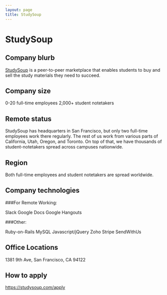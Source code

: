 ```yaml
---
layout: page
title: StudySoup
---
```


# StudySoup

## Company blurb

[StudySoup](https://studysoup.com) is a peer-to-peer marketplace that enables students to buy and sell the study materials they need to succeed.

## Company size

0-20 full-time employees
2,000+ student notetakers

## Remote status

StudySoup has headquarters in San Francisco, but only two full-time employees work there regularly.
The rest of us work from various parts of California, Utah, Oregon, and Toronto.
On top of that, we have thousands of student-notetakers spread across campuses nationwide.

## Region

Both full-time employees and student notetakers are spread worldwide.

## Company technologies

###For Remote Working:

Slack
Google Docs
Google Hangouts

###Other:

Ruby-on-Rails
MySQL
Javascript/jQuery
Zoho
Stripe
SendWithUs

## Office Locations

1381 9th Ave, San Francisco, CA 94122

## How to apply

https://studysoup.com/apply
